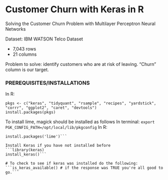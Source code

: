 # Customer Churn with Keras in R
Solving the Customer Churn Problem with Multilayer Perceptron Neural Networks

Dataset: IBM WATSON Telco Dataset
* 7,043 rows
* 21 columns

Problem to solve: identify customers who are at risk of leaving. “Churn” column is our target.

### PREREQUISITES/INSTALLATIONS
In R:

```{r}
pkgs <- c("keras", "tidyquant", "rsample", "recipes", "yardstick", "corrr", "ggplot2", "caret", "devtools")
install.packages(pkgs)
```

To install lime, magick should be installed as follows
In terminal:
```export PGK_CONFIG_PATH=/opt/local/lib/pkgconfig```
In R:
```devtools::install_github("ropensci/magick",force=TRUE)
install.packages('lime')```

Install Keras if you have not installed before
```library(keras)
install_keras()```

# To check to see if keras was installed do the following:
```is_keras_available() # if the response was TRUE you're all good to go.```



